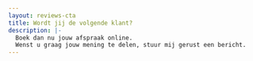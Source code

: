 ```yaml
---
layout: reviews-cta
title: Wordt jij de volgende klant?
description: |-
  Boek dan nu jouw afspraak online.
  Wenst u graag jouw mening te delen, stuur mij gerust een bericht.
---
```

